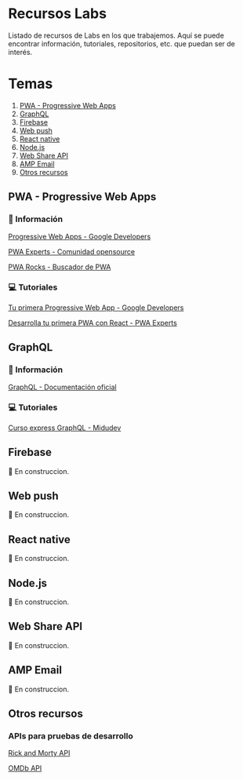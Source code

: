 # Recursos Labs

Listado de recursos de Labs en los que trabajemos. Aquí se puede encontrar información, tutoriales, repositorios, etc. que puedan ser de interés.

# Temas

1. [PWA - Progressive Web Apps](#pwa---progressive-web-apps)
2. [GraphQL](#graphql)
3. [Firebase](#firebase)
4. [Web push](#web-push)
5. [React native](#react-native)
6. [Node.js](#nodejs)
7. [Web Share API](#web-share-api)
8. [AMP Email](#amp-email)
9. [Otros recursos](#otros-recursos)

## PWA - Progressive Web Apps

### 🤔 Información

[Progressive Web Apps - Google Developers](https://developers.google.com/web/progressive-web-apps/)

[PWA Experts - Comunidad opensource](https://pwaexperts.io/)

[PWA Rocks - Buscador de PWA](https://pwa.rocks/)

### 💻 Tutoriales

[Tu primera Progressive Web App - Google Developers](https://developers.google.com/web/fundamentals/codelabs/your-first-pwapp/?hl=es)

[Desarrolla tu primera PWA con React - PWA Experts](https://pwaexperts.io/tutoriales/desarrolla-primera-pwa-react)


## GraphQL

### 🤔 Información

[GraphQL - Documentación oficial](https://graphql.org/)

### 💻 Tutoriales

[Curso express GraphQL - Midudev](https://www.youtube.com/watch?v=KRV46iZ844s&list=PLV8x_i1fqBw3wHa7HOle0MMAcRjfViWwC)

## Firebase

🚧 En construccion.


## Web push

🚧 En construccion.


## React native

🚧 En construccion.


## Node.js

🚧 En construccion.


## Web Share API

🚧 En construccion.


## AMP Email

🚧 En construccion.


## Otros recursos

### APIs para pruebas de desarrollo

[Rick and Morty API](https://rickandmortyapi.com/)

[OMDb API](http://www.omdbapi.com/)
